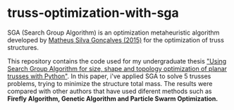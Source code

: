 # truss-optimization-with-sga

SGA (Search Group Algorithm) is an optimization metaheuristic algorithm developed by [Matheus Silva Gonçalves (2015)](https://www.researchgate.net/publication/274253521_Search_group_algorithm_A_new_metaheuristic_method_for_the_optimization_of_truss_structures) for the optimization of truss structures.

This repository contains the code used for my undergraduate thesis ["Using Search Group Algorithm for size, shape and topology optimization of planar trusses with Python"](https://repositorio.ufsc.br/handle/123456789/232531). In this paper, i've applied SGA to solve 5 trusses problems, trying to minimize the structure total mass. The results were compared with other authors that have used diferent methods such as **Firefly Algorithm, Genetic Algorithm and Particle Swarm Optimization.**
